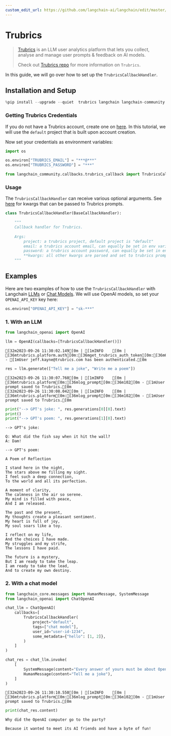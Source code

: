```yaml
---
custom_edit_url: https://github.com/langchain-ai/langchain/edit/master/docs/docs/integrations/callbacks/trubrics.ipynb
---
```

# Trubrics


>[Trubrics](https://trubrics.com) is an LLM user analytics platform that lets you collect, analyse and manage user
prompts & feedback on AI models.
>
>Check out [Trubrics repo](https://github.com/trubrics/trubrics-sdk) for more information on `Trubrics`.

In this guide, we will go over how to set up the `TrubricsCallbackHandler`. 


## Installation and Setup


```python
%pip install --upgrade --quiet  trubrics langchain langchain-community
```

### Getting Trubrics Credentials

If you do not have a Trubrics account, create one on [here](https://trubrics.streamlit.app/). In this tutorial, we will use the `default` project that is built upon account creation.

Now set your credentials as environment variables:


```python
import os

os.environ["TRUBRICS_EMAIL"] = "***@***"
os.environ["TRUBRICS_PASSWORD"] = "***"
```


```python
from langchain_community.callbacks.trubrics_callback import TrubricsCallbackHandler
```

### Usage

The `TrubricsCallbackHandler` can receive various optional arguments. See [here](https://trubrics.github.io/trubrics-sdk/platform/user_prompts/#saving-prompts-to-trubrics) for kwargs that can be passed to Trubrics prompts.

```python
class TrubricsCallbackHandler(BaseCallbackHandler):

    """
    Callback handler for Trubrics.
    
    Args:
        project: a trubrics project, default project is "default"
        email: a trubrics account email, can equally be set in env variables
        password: a trubrics account password, can equally be set in env variables
        **kwargs: all other kwargs are parsed and set to trubrics prompt variables, or added to the `metadata` dict
    """
```

## Examples

Here are two examples of how to use the `TrubricsCallbackHandler` with Langchain [LLMs](/docs/how_to#llms) or [Chat Models](/docs/how_to#chat-models). We will use OpenAI models, so set your `OPENAI_API_KEY` key here:


```python
os.environ["OPENAI_API_KEY"] = "sk-***"
```

### 1. With an LLM


```python
from langchain_openai import OpenAI
```


```python
llm = OpenAI(callbacks=[TrubricsCallbackHandler()])
```
```output
[32m2023-09-26 11:30:02.149[0m | [1mINFO    [0m | [36mtrubrics.platform.auth[0m:[36mget_trubrics_auth_token[0m:[36m61[0m - [1mUser jeff.kayne@trubrics.com has been authenticated.[0m
```

```python
res = llm.generate(["Tell me a joke", "Write me a poem"])
```
```output
[32m2023-09-26 11:30:07.760[0m | [1mINFO    [0m | [36mtrubrics.platform[0m:[36mlog_prompt[0m:[36m102[0m - [1mUser prompt saved to Trubrics.[0m
[32m2023-09-26 11:30:08.042[0m | [1mINFO    [0m | [36mtrubrics.platform[0m:[36mlog_prompt[0m:[36m102[0m - [1mUser prompt saved to Trubrics.[0m
```

```python
print("--> GPT's joke: ", res.generations[0][0].text)
print()
print("--> GPT's poem: ", res.generations[1][0].text)
```
```output
--> GPT's joke:  

Q: What did the fish say when it hit the wall?
A: Dam!

--> GPT's poem:  

A Poem of Reflection

I stand here in the night,
The stars above me filling my sight.
I feel such a deep connection,
To the world and all its perfection.

A moment of clarity,
The calmness in the air so serene.
My mind is filled with peace,
And I am released.

The past and the present,
My thoughts create a pleasant sentiment.
My heart is full of joy,
My soul soars like a toy.

I reflect on my life,
And the choices I have made.
My struggles and my strife,
The lessons I have paid.

The future is a mystery,
But I am ready to take the leap.
I am ready to take the lead,
And to create my own destiny.
```
### 2. With a chat model


```python
from langchain_core.messages import HumanMessage, SystemMessage
from langchain_openai import ChatOpenAI
```


```python
chat_llm = ChatOpenAI(
    callbacks=[
        TrubricsCallbackHandler(
            project="default",
            tags=["chat model"],
            user_id="user-id-1234",
            some_metadata={"hello": [1, 2]},
        )
    ]
)
```


```python
chat_res = chat_llm.invoke(
    [
        SystemMessage(content="Every answer of yours must be about OpenAI."),
        HumanMessage(content="Tell me a joke"),
    ]
)
```
```output
[32m2023-09-26 11:30:10.550[0m | [1mINFO    [0m | [36mtrubrics.platform[0m:[36mlog_prompt[0m:[36m102[0m - [1mUser prompt saved to Trubrics.[0m
```

```python
print(chat_res.content)
```
```output
Why did the OpenAI computer go to the party?

Because it wanted to meet its AI friends and have a byte of fun!
```